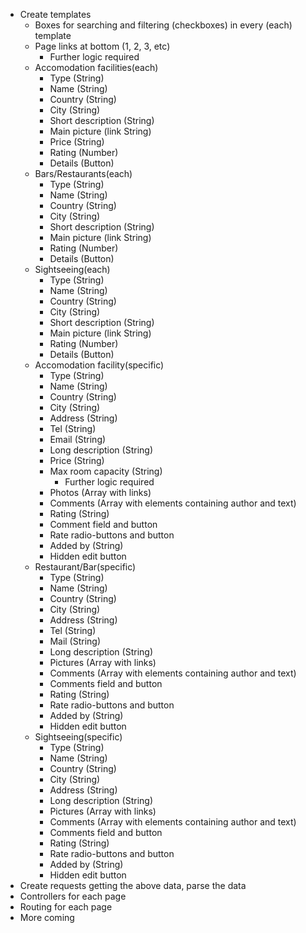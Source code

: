 * Create templates
  * Boxes for searching and filtering (checkboxes) in every (each) template
  * Page links at bottom (1, 2, 3, etc)
    * Further logic required
  * Accomodation facilities(each)
    * Type (String)
    * Name (String)
    * Country (String)
    * City (String)
    * Short description (String)
    * Main picture (link String)
    * Price (String)
    * Rating (Number)
    * Details (Button)
  * Bars/Restaurants(each)
    * Type (String)
    * Name (String)
    * Country (String)
    * City (String)
    * Short description (String)
    * Main picture (link String)
    * Rating (Number)
    * Details (Button)
  * Sightseeing(each)
    * Type (String)
    * Name (String)
    * Country (String)
    * City (String)
    * Short description (String)
    * Main picture (link String)
    * Rating (Number)
    * Details (Button)
  * Accomodation facility(specific)
    * Type (String)
    * Name (String)
    * Country (String)
    * City (String)
    * Address (String)
    * Tel (String)
    * Email (String)
    * Long description (String)
    * Price (String)
    * Max room capacity  (String)
      * Further logic required
    * Photos (Array with links)
    * Comments (Array with elements containing author and text)
    * Rating  (String)
    * Comment field and button
    * Rate radio-buttons and button
    * Added by (String)
    * Hidden edit button
  * Restaurant/Bar(specific)
    * Type (String)
    * Name (String)
    * Country (String)
    * City (String)
    * Address (String)
    * Tel (String)
    * Mail (String)
    * Long description (String)
    * Pictures (Array with links)
    * Comments (Array with elements containing author and text)
    * Comments field and button
    * Rating (String)
    * Rate radio-buttons and button
    * Added by (String)
    * Hidden edit button
  * Sightseeing(specific)
    * Type (String)
    * Name (String)
    * Country (String)
    * City (String)
    * Address (String)
    * Long description (String)
    * Pictures (Array with links)
    * Comments (Array with elements containing author and text)
    * Comments field and button
    * Rating (String)
    * Rate radio-buttons and button
    * Added by (String)
    * Hidden edit button
* Create requests getting the above data, parse the data
* Controllers for each page
* Routing for each page
* More coming
